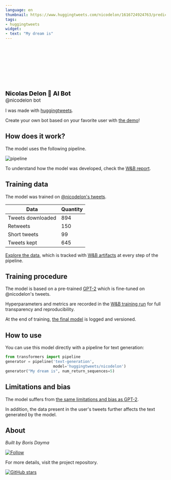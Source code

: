 ```yaml
---
language: en
thumbnail: https://www.huggingtweets.com/nicodelon/1616724924763/predictions.png
tags:
- huggingtweets
widget:
- text: "My dream is"
---
```


<div>
<div style="width: 132px; height:132px; border-radius: 50%; background-size: cover; background-image: url('https://pbs.twimg.com/profile_images/1362417941690552328/e7Fg40V5_400x400.jpg')">
</div>
<div style="margin-top: 8px; font-size: 19px; font-weight: 800">Nicolas Delon 🤖 AI Bot </div>
<div style="font-size: 15px">@nicodelon bot</div>
</div>

I was made with [huggingtweets](https://github.com/borisdayma/huggingtweets).

Create your own bot based on your favorite user with [the demo](https://colab.research.google.com/github/borisdayma/huggingtweets/blob/master/huggingtweets-demo.ipynb)!

## How does it work?

The model uses the following pipeline.

![pipeline](https://github.com/borisdayma/huggingtweets/blob/master/img/pipeline.png?raw=true)

To understand how the model was developed, check the [W&B report](https://wandb.ai/wandb/huggingtweets/reports/HuggingTweets-Train-a-Model-to-Generate-Tweets--VmlldzoxMTY5MjI).

## Training data

The model was trained on [@nicodelon's tweets](https://twitter.com/nicodelon).

| Data | Quantity |
| --- | --- |
| Tweets downloaded | 894 |
| Retweets | 150 |
| Short tweets | 99 |
| Tweets kept | 645 |

[Explore the data](https://wandb.ai/wandb/huggingtweets/runs/2ip6ohm5/artifacts), which is tracked with [W&B artifacts](https://docs.wandb.com/artifacts) at every step of the pipeline.

## Training procedure

The model is based on a pre-trained [GPT-2](https://huggingface.co/gpt2) which is fine-tuned on @nicodelon's tweets.

Hyperparameters and metrics are recorded in the [W&B training run](https://wandb.ai/wandb/huggingtweets/runs/doeia66z) for full transparency and reproducibility.

At the end of training, [the final model](https://wandb.ai/wandb/huggingtweets/runs/doeia66z/artifacts) is logged and versioned.

## How to use

You can use this model directly with a pipeline for text generation:

```python
from transformers import pipeline
generator = pipeline('text-generation',
                     model='huggingtweets/nicodelon')
generator("My dream is", num_return_sequences=5)
```

## Limitations and bias

The model suffers from [the same limitations and bias as GPT-2](https://huggingface.co/gpt2#limitations-and-bias).

In addition, the data present in the user's tweets further affects the text generated by the model.

## About

*Built by Boris Dayma*

[![Follow](https://img.shields.io/twitter/follow/borisdayma?style=social)](https://twitter.com/intent/follow?screen_name=borisdayma)

For more details, visit the project repository.

[![GitHub stars](https://img.shields.io/github/stars/borisdayma/huggingtweets?style=social)](https://github.com/borisdayma/huggingtweets)
